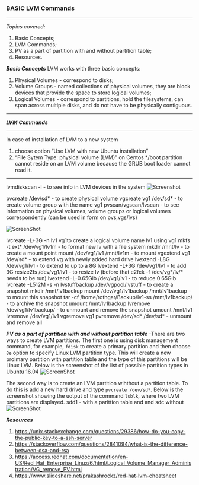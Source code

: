 

### **BASIC LVM Commands** ###
-------
*Topics covered:*
1. Basic Concepts;
2. LVM Commands;
2. PV as a part of partition with and without partition table;
3. Resources.


***Basic Concepts***
LVM works with three basic concepts:
1. Physical Volumes - correspond to disks; 
2. Volume Groups - named collections of physical volumes, they are block devices that provide the space to store logical volumes;
3. Logical Volumes - correspond to partitions, hold the filesystems, can span across multiple disks, and do not have to be physically contiguous.
_______________________________________________________________________________________________________________________________________

***LVM Commands***
_______________________________________________________________________________________________________________________________________

In case of installation of LVM to a new system
1. choose option “Use LVM with new Ubuntu installation” 
2. “File Sytem Type: physical volume (LVM)” on Centos 
*/boot partition cannot reside on an LVM volume because the GRUB boot loader cannot read it.
______________________________________________________________________________________________________________________________________
lvmdiskscan -l -  to see info in LVM devices in the system ![Screenshot](https://github.com/irynadiudiuk/Linux_Fundamentals/blob/master/LVM/lvm.PNG)


pvcreate /dev/sd* -  to create physical volume
vgcreate vg1 /dev/sd* - to create volume group with the name vg1
pvscan/vgscan/lvscan - to see information on physical volumes, volume groups or logical volumes correspondently (can be used in form on pvs,vgs/lvs)

![ScreenShot](https://github.com/irynadiudiuk/Linux_Fundamentals/blob/master/LVM/vgs.PNG)


lvcreate -L+3G -n lv1 vg1to create a logical volume name lv1 using vg1
mkfs -t ext* /dev/vg1/lv1m - to format new lv with a file system
mkdir /mnt/lv  - to create a mount point
mount /dev/vg1/lv1 /mnt/lv1m - to mount
vgextend vg1 /dev/sd* - to extend vg with newly added hard drive
lvextend -L8G /dev/vg1/lv1 - to extend to up to a 8G
lvextend -L+3G /dev/vg1/lv1 - to add 3G
resize2fs /dev/vg1/lv1 - to resize lv (before that e2fck -f /dev/vg*/lv/* needs to be run)
lvextend -L-0.65Gib /dev/vg1/lv1 - to reduce 0.65Gib
lvcreate -L512M -s -n lvstuffbackup /dev/vgpool/lvstuff - to create a snapshot
mkdir /mnt/lv1backup
mount /dev/vg1/lv1backup /mnt/lv1backup - to mount this snapshot
tar -cf /home/rothgar/Backup/lv1-ss /mnt/lv1backup/ - to archive the snapshot
umount /mnt/lv1backup
lvremove /dev/vg1/lv1backup/ - to unmount and remove the snapshot
umount /mnt/lv1
lvremove /dev/vg1/lv1
vgremove vg1
pvremove /dev/sd* /dev/sd* - unmount and remove all



 
 ***PV as a part of partition with and without partition table*** 
 -There are two ways to create LVM partitions. The first one is using disk management command, for example, ```fdisk``` to create a primary partition and then choose ```8e``` option to specify Linux LVM partition type. This will create a new proimary partition with partition table and the type of this partitions will be Linux LVM. Below is the screenshot of the list of possible partition types in Ubuntu 16.04
 ![ScreenShot](https://github.com/irynadiudiuk/Linux_Fundamentals/blob/master/LVM/8E.PNG)
 
The second way is to create an LVM partition wihthout a partition table. To do this is add a new hard drive and type ```pvcreate /dev/sd*```. Below is the screenshot showing the uotput of the command ```lsblk```, where two LVM partitions are displayed.
sdd1 - with a parittion table and and sdc without
 ![ScreenShot](https://github.com/irynadiudiuk/Linux_Fundamentals/blob/master/LVM/withwithout.PNG)
 
 ***Resources***
 
 1. https://unix.stackexchange.com/questions/29386/how-do-you-copy-the-public-key-to-a-ssh-server
 2. https://stackoverflow.com/questions/2841094/what-is-the-difference-between-dsa-and-rsa
 3. https://access.redhat.com/documentation/en-US/Red_Hat_Enterprise_Linux/6/html/Logical_Volume_Manager_Administration/VG_remove_PV.html
 4. https://www.slideshare.net/prakashrockz/red-hat-lvm-cheatsheet
 




